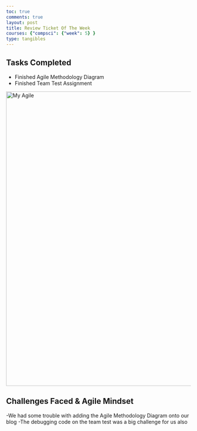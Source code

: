 ```yaml
---
toc: true
comments: true
layout: post
title: Review Ticket Of The Week
courses: {"compsci": {"week": 5} }
type: tangibles
---
```


## Tasks Completed
- Finished Agile Methodology Diagram
- Finished Team Test Assignment

<img src="images/Agile Methodology Diagram.png" alt="My Agile" height="800" width="900">


## Challenges Faced & Agile Mindset
-We had some trouble with adding the Agile Methodology Diagram onto our blog
-The debugging code on the team test was a big challenge for us also